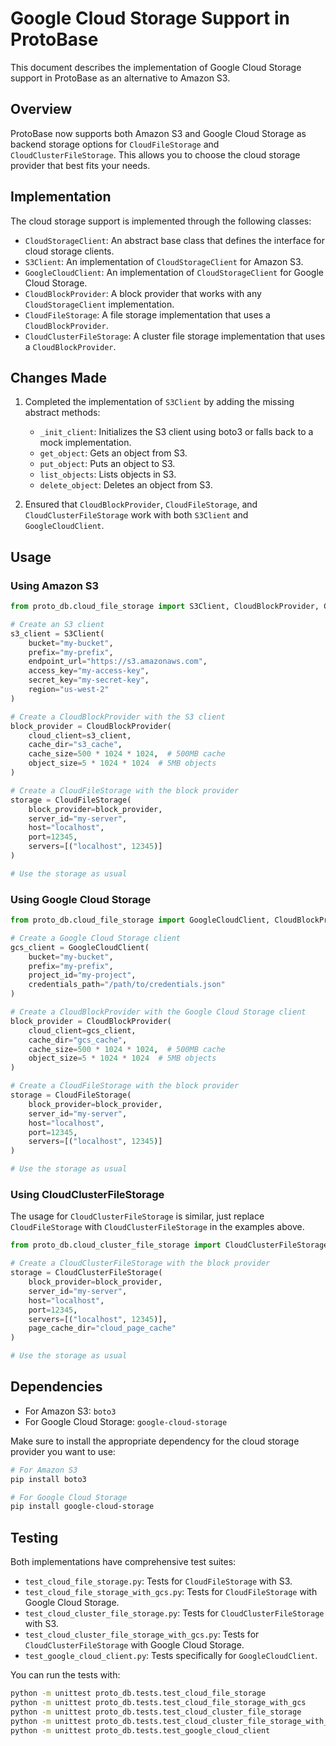 # Google Cloud Storage Support in ProtoBase

This document describes the implementation of Google Cloud Storage support in ProtoBase as an alternative to Amazon S3.

## Overview

ProtoBase now supports both Amazon S3 and Google Cloud Storage as backend storage options for `CloudFileStorage` and `CloudClusterFileStorage`. This allows you to choose the cloud storage provider that best fits your needs.

## Implementation

The cloud storage support is implemented through the following classes:

- `CloudStorageClient`: An abstract base class that defines the interface for cloud storage clients.
- `S3Client`: An implementation of `CloudStorageClient` for Amazon S3.
- `GoogleCloudClient`: An implementation of `CloudStorageClient` for Google Cloud Storage.
- `CloudBlockProvider`: A block provider that works with any `CloudStorageClient` implementation.
- `CloudFileStorage`: A file storage implementation that uses a `CloudBlockProvider`.
- `CloudClusterFileStorage`: A cluster file storage implementation that uses a `CloudBlockProvider`.

## Changes Made

1. Completed the implementation of `S3Client` by adding the missing abstract methods:
   - `_init_client`: Initializes the S3 client using boto3 or falls back to a mock implementation.
   - `get_object`: Gets an object from S3.
   - `put_object`: Puts an object to S3.
   - `list_objects`: Lists objects in S3.
   - `delete_object`: Deletes an object from S3.

2. Ensured that `CloudBlockProvider`, `CloudFileStorage`, and `CloudClusterFileStorage` work with both `S3Client` and `GoogleCloudClient`.

## Usage

### Using Amazon S3

```python
from proto_db.cloud_file_storage import S3Client, CloudBlockProvider, CloudFileStorage

# Create an S3 client
s3_client = S3Client(
    bucket="my-bucket",
    prefix="my-prefix",
    endpoint_url="https://s3.amazonaws.com",
    access_key="my-access-key",
    secret_key="my-secret-key",
    region="us-west-2"
)

# Create a CloudBlockProvider with the S3 client
block_provider = CloudBlockProvider(
    cloud_client=s3_client,
    cache_dir="s3_cache",
    cache_size=500 * 1024 * 1024,  # 500MB cache
    object_size=5 * 1024 * 1024  # 5MB objects
)

# Create a CloudFileStorage with the block provider
storage = CloudFileStorage(
    block_provider=block_provider,
    server_id="my-server",
    host="localhost",
    port=12345,
    servers=[("localhost", 12345)]
)

# Use the storage as usual
```

### Using Google Cloud Storage

```python
from proto_db.cloud_file_storage import GoogleCloudClient, CloudBlockProvider, CloudFileStorage

# Create a Google Cloud Storage client
gcs_client = GoogleCloudClient(
    bucket="my-bucket",
    prefix="my-prefix",
    project_id="my-project",
    credentials_path="/path/to/credentials.json"
)

# Create a CloudBlockProvider with the Google Cloud Storage client
block_provider = CloudBlockProvider(
    cloud_client=gcs_client,
    cache_dir="gcs_cache",
    cache_size=500 * 1024 * 1024,  # 500MB cache
    object_size=5 * 1024 * 1024  # 5MB objects
)

# Create a CloudFileStorage with the block provider
storage = CloudFileStorage(
    block_provider=block_provider,
    server_id="my-server",
    host="localhost",
    port=12345,
    servers=[("localhost", 12345)]
)

# Use the storage as usual
```

### Using CloudClusterFileStorage

The usage for `CloudClusterFileStorage` is similar, just replace `CloudFileStorage` with `CloudClusterFileStorage` in the examples above.

```python
from proto_db.cloud_cluster_file_storage import CloudClusterFileStorage

# Create a CloudClusterFileStorage with the block provider
storage = CloudClusterFileStorage(
    block_provider=block_provider,
    server_id="my-server",
    host="localhost",
    port=12345,
    servers=[("localhost", 12345)],
    page_cache_dir="cloud_page_cache"
)

# Use the storage as usual
```

## Dependencies

- For Amazon S3: `boto3`
- For Google Cloud Storage: `google-cloud-storage`

Make sure to install the appropriate dependency for the cloud storage provider you want to use:

```bash
# For Amazon S3
pip install boto3

# For Google Cloud Storage
pip install google-cloud-storage
```

## Testing

Both implementations have comprehensive test suites:

- `test_cloud_file_storage.py`: Tests for `CloudFileStorage` with S3.
- `test_cloud_file_storage_with_gcs.py`: Tests for `CloudFileStorage` with Google Cloud Storage.
- `test_cloud_cluster_file_storage.py`: Tests for `CloudClusterFileStorage` with S3.
- `test_cloud_cluster_file_storage_with_gcs.py`: Tests for `CloudClusterFileStorage` with Google Cloud Storage.
- `test_google_cloud_client.py`: Tests specifically for `GoogleCloudClient`.

You can run the tests with:

```bash
python -m unittest proto_db.tests.test_cloud_file_storage
python -m unittest proto_db.tests.test_cloud_file_storage_with_gcs
python -m unittest proto_db.tests.test_cloud_cluster_file_storage
python -m unittest proto_db.tests.test_cloud_cluster_file_storage_with_gcs
python -m unittest proto_db.tests.test_google_cloud_client
```